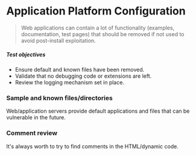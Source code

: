 # Application Platform Configuration

> Web applications can contain a lot of functionality (examples, documentation, test pages) that should be removed if not used to avoid post-install exploitation.

##### Test objectives

* Ensure default and known files have been removed.
* Validate that no debugging code or extensions are left.
* Review the logging mechanism set in place.

### Sample and known files/directories

Web/application servers provide default applications and files that can be vulnerable in the future.

### Comment review

It's always worth to try to find comments in the HTML/dynamic code.
